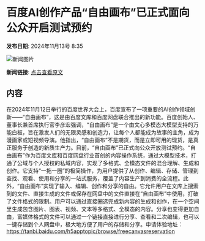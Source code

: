 # 百度AI创作产品“自由画布”已正式面向公众开启测试预约

**发布日期**: 2024年11月13号 8:35

![新闻图片](https://upload.chinaz.com/2024/1113/6386708369498422222477111.png)

**新闻链接**: [点击查看原文](https://www.aibase.com/zh/news/13180)

## 内容

在2024年11月12日举行的百度世界大会上，百度宣布了一项重要的AI创作领域创新——“自由画布”，这是由百度文库和百度网盘联合推出的新功能。百度创始人、董事长兼首席执行官李彦宏强调，“自由画布”是一个由文心多模态大模型支持的万能白板，旨在激发人们的无限灵感和创造力，让每个人都能成为故事的主角，成为漫画家或短视频导演。他指出，“自由画布”不是期货，而是立即可用的现货，是真正服务于创造的新质生产力。目前，“自由画布”已正式向公众开放测试预约。“自由画布”作为百度文库和百度网盘行业首创的内容操作系统，通过大模型技术，打通了公域与个人授权的私域内容，实现了多格式、全模态文件的混合理解、生成和创作。它支持“一拖一圈”的极简操作，为用户提供了从创作、编辑、存储、管理到查找、观看、使用和分享的一站式服务，覆盖了内容生产到消费的全流程。此外，“自由画布”实现了输入、编辑、创作和分享的自由。它允许用户在文库上搜索到的文件、直接生成的文件或保存在网盘中的文件直接在“自由画布”中使用，打破了文件格式的限制。用户可以通过直接圈选完成新内容的生成和创作，在一个空间里生成包含图片、图表、视频、文本等多格式、全模态的内容。分享也变得更加自由，富媒体格式的文件可以通过一个链接直接进行分享、查看和二次编辑，也可以一键存储到个人网盘中，极大地方便了用户的存储和分享。申请体验地址：https://tanbi.baidu.com/h5apptopic/browse/freecanvasreservation

